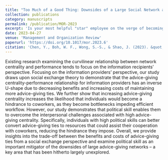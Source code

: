 ```yaml
---
title: "Too Much of a Good Thing: Downsides of a Large Social Network and Moderating Effects of Political Skill"
collection: publications
category: manuscripts
permalink: /publication/MOR-2023
excerpt: 'Is your most helpful "star" employee on the verge of becoming a bottleneck? Our study uncovers the paradox: large advice-giving networks can depress individual performance and create workflow hindrances, a cost that can be neutralized by political skill.'
date: 2023-04-27
venue: 'Management and Organization Review'
paperurl: 'https://doi.org/10.1017/mor.2023.6'
citation: 'Chen, Y., Boh, W. F., Wong, S.-S., & Shao, J. (2023). &quot;Too Much of a Good Thing: Downsides of a Large Social Network and Moderating Effects of Political Skill.&quot; <i>Management and Organization Review</i>. 19(2):316-347'
---
```

Existing research examining the curvilinear relationship between network centrality and performance tends to focus on the information recipients’ perspective. Focusing on the information providers’ perspective, our study draws upon social exchange theory to demonstrate that the advice-giving centrality-performance relationship for information providers has an inverse U-shape due to decreasing benefits and increasing costs of maintaining more advice-giving ties. We further show that increasing advice-giving centrality increases the likelihood that individuals would become a hindrance to coworkers, as they become bottlenecks impeding efficient workflow. However, our study demonstrates that political skill enables them to overcome the interpersonal challenges associated with high advice-giving centrality. Specifically, individuals with high political skills can better convert advice-giving ties to resources that could assist their cooperation with coworkers, reducing the hindrance they impose. Overall, we provide insights into the trade-off between the benefits and costs of advice-giving ties from a social exchange perspective and examine political skill as an important mitigator of the downsides of large advice-giving networks – a key area that has been hitherto largely unexplored.
